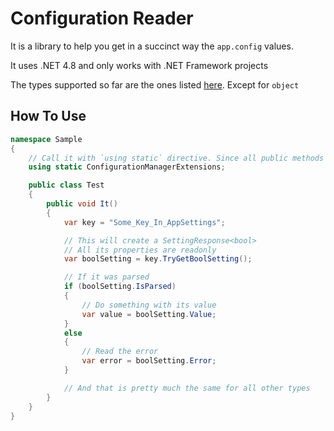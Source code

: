 # Configuration Reader #

It is a library to help you get in a succinct way the `app.config` values.

It uses .NET 4.8 and only works with .NET Framework projects

The types supported so far are the ones listed [here](https://docs.microsoft.com/en-us/dotnet/csharp/language-reference/builtin-types/built-in-types). Except for `object`

## How To Use ##

```csharp
namespace Sample
{
    // Call it with `using static` directive. Since all public methods are static
    using static ConfigurationManagerExtensions;

    public class Test
    {
        public void It()
        {
            var key = "Some_Key_In_AppSettings";

            // This will create a SettingResponse<bool>
            // All its properties are readonly
            var boolSetting = key.TryGetBoolSetting();

            // If it was parsed
            if (boolSetting.IsParsed)
            {
                // Do something with its value
                var value = boolSetting.Value;
            }
            else
            {
                // Read the error
                var error = boolSetting.Error;
            }

            // And that is pretty much the same for all other types
        }
    }
}
```

